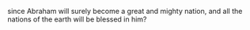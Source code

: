since Abraham will surely become a great and mighty nation, and all the nations of the earth will be blessed in him?